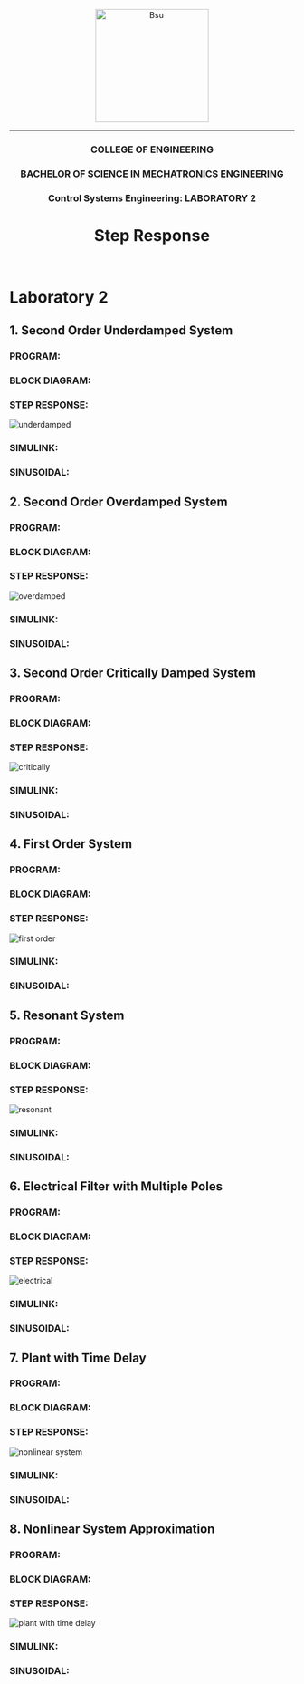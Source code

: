 <p align="center">
  <img src=https://github.com/limwelwel/ROBOTICS-2-PICTURES-AND-GIF/blob/44a768492060b21e114aa6e205f7cb09aa34ecfa/bsu%20header.png alt=Bsu style="height: 200px;">
  <hr>
<h3 align="center">COLLEGE OF ENGINEERING</h3>
<h3 align="center">BACHELOR OF SCIENCE IN MECHATRONICS ENGINEERING</h3>
<h3 align="center">Control Systems Engineering: LABORATORY 2</h3>
<h1 align="center"> Step Response </h1> 
<br>
  
# Laboratory 2

## 1. Second Order Underdamped System

### PROGRAM: 
### BLOCK DIAGRAM:
### STEP RESPONSE: 
![underdamped](https://github.com/CyrsChvz/CSE_StepResponse_MEXE_3201_Group9_2024-/assets/157597327/284b17c8-2e57-4427-b7a0-8dc42d8bae07)
### SIMULINK: 
### SINUSOIDAL: 

## 2. Second Order Overdamped System

### PROGRAM: 
### BLOCK DIAGRAM:
### STEP RESPONSE:
![overdamped](https://github.com/CyrsChvz/CSE_StepResponse_MEXE_3201_Group9_2024-/assets/157597327/d4480155-12d1-4bf2-9b8f-84ac4e187b15)
### SIMULINK: 
### SINUSOIDAL:

## 3. Second Order Critically Damped System

### PROGRAM: 
### BLOCK DIAGRAM:
### STEP RESPONSE: 
![critically](https://github.com/CyrsChvz/CSE_StepResponse_MEXE_3201_Group9_2024-/assets/157597327/bd8b729c-770d-4dde-9dc7-a6e66190011f)
### SIMULINK: 
### SINUSOIDAL: 

## 4. First Order System

### PROGRAM: 
### BLOCK DIAGRAM:
### STEP RESPONSE:
![first order](https://github.com/CyrsChvz/CSE_StepResponse_MEXE_3201_Group9_2024-/assets/157597327/09f79f11-f3bc-47e3-85a2-10236ab8a49c)
### SIMULINK:
### SINUSOIDAL:

## 5. Resonant System

### PROGRAM:
### BLOCK DIAGRAM:
### STEP RESPONSE:
![resonant](https://github.com/CyrsChvz/CSE_StepResponse_MEXE_3201_Group9_2024-/assets/157597327/89e93b87-0cde-4bea-af26-d2af5cfebee8)
### SIMULINK:
### SINUSOIDAL:

## 6. Electrical Filter with Multiple Poles

### PROGRAM:
### BLOCK DIAGRAM:
### STEP RESPONSE:
![electrical](https://github.com/CyrsChvz/CSE_StepResponse_MEXE_3201_Group9_2024-/assets/157597327/ccc1ffcc-0de3-4f81-aed1-823c2d558d70)
### SIMULINK:
### SINUSOIDAL:

## 7. Plant with Time Delay

### PROGRAM:
### BLOCK DIAGRAM:
### STEP RESPONSE:
![nonlinear system](https://github.com/CyrsChvz/CSE_StepResponse_MEXE_3201_Group9_2024-/assets/157597327/9a171ffc-671d-4ffe-b9ab-d62f9e02e8ea)
### SIMULINK:
### SINUSOIDAL:

## 8. Nonlinear System Approximation

### PROGRAM:
### BLOCK DIAGRAM:
### STEP RESPONSE:
![plant with time delay](https://github.com/CyrsChvz/CSE_StepResponse_MEXE_3201_Group9_2024-/assets/157597327/cea46710-8473-4b34-be1b-ca2f7e596730)
### SIMULINK:
### SINUSOIDAL:
